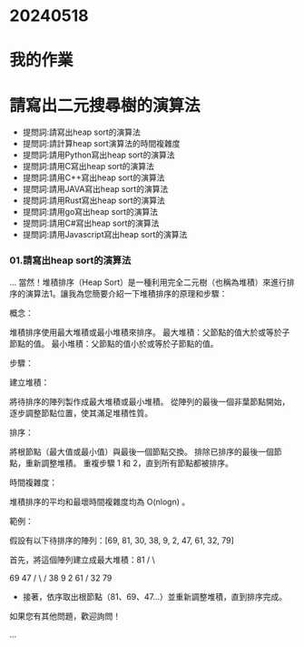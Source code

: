 # 20240518
# 我的作業
# 請寫出二元搜尋樹的演算法
- 提問詞:請寫出heap sort的演算法
- 提問詞:請計算heap sort演算法的時間複雜度
- 提問詞:請用Python寫出heap sort的演算法
- 提問詞:請用C寫出heap sort的演算法
- 提問詞:請用C++寫出heap sort的演算法
- 提問詞:請用JAVA寫出heap sort的演算法
- 提問詞:請用Rust寫出heap sort的演算法
- 提問詞:請用go寫出heap sort的演算法
- 提問詞:請用C#寫出heap sort的演算法
- 提問詞:請用Javascript寫出heap sort的演算法

### 01.請寫出heap sort的演算法

...
當然！堆積排序（Heap Sort）是一種利用完全二元樹（也稱為堆積）來進行排序的演算法1。讓我為您簡要介紹一下堆積排序的原理和步驟：


概念：

堆積排序使用最大堆積或最小堆積來排序。
最大堆積：父節點的值大於或等於子節點的值。
最小堆積：父節點的值小於或等於子節點的值。



步驟：

建立堆積：

將待排序的陣列製作成最大堆積或最小堆積。
從陣列的最後一個非葉節點開始，逐步調整節點位置，使其滿足堆積性質。


排序：

將根節點（最大值或最小值）與最後一個節點交換。
排除已排序的最後一個節點，重新調整堆積。
重複步驟 1 和 2，直到所有節點都被排序。





時間複雜度：

堆積排序的平均和最壞時間複雜度均為 O(nlogn)
。



範例：

假設有以下待排序的陣列：[69, 81, 30, 38, 9, 2, 47, 61, 32, 79]


首先，將這個陣列建立成最大堆積：81
/ \



69  47
/ \  / 
38  9 2  61
/ 
32 79
- 接著，依序取出根節點（81、69、47...）並重新調整堆積，直到排序完成。




如果您有其他問題，歡迎詢問！



...
